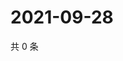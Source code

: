 # 2021-09-28

共 0 条

<!-- BEGIN WEIBO -->
<!-- 最后更新时间 Tue Sep 28 2021 08:12:39 GMT+0800 (China Standard Time) -->

<!-- END WEIBO -->
